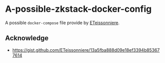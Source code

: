 # A-possible-zkstack-docker-config

A possible `docker-compose` file provide by [ETeissonniere](https://github.com/zkSync-Community-Hub/zksync-developers/discussions/281#discussioncomment-9076594).



## Acknowledge
* https://gist.github.com/ETeissonniere/13a5fba888d09e18ef3394b853677614